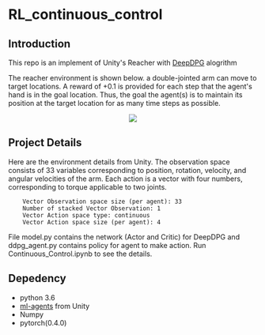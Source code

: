 # RL_continuous_control
## Introduction
This repo is an implement of Unity's Reacher with [DeepDPG](https://arxiv.org/abs/1509.02971) alogrithm

The reacher environment is shown below. a double-jointed arm can move to target locations. A reward of +0.1 is provided for each step that the agent's hand is in the goal location. Thus, the goal the agent(s) is to maintain its position at the target location for as many time steps as possible.

<p align="center">
<img src="https://s3.amazonaws.com/video.udacity-data.com/topher/2018/June/5b1ea778_reacher/reacher.gif">
</p>

## Project Details
Here are the environment details from Unity. The observation space consists of 33 variables corresponding to position, rotation, velocity, and angular velocities of the arm. Each action is a vector with four numbers, corresponding to torque applicable to two joints.
```
    Vector Observation space size (per agent): 33
    Number of stacked Vector Observation: 1
    Vector Action space type: continuous
    Vector Action space size (per agent): 4
```
File model.py contains the network (Actor and Critic) for DeepDPG and ddpg_agent.py contains policy for agent to make action. Run Continuous_Control.ipynb to see the details.

## Depedency
- python 3.6
- [ml-agents](https://github.com/Unity-Technologies/ml-agents/blob/master/docs/Installation.md) from Unity
- Numpy
- pytorch(0.4.0)



